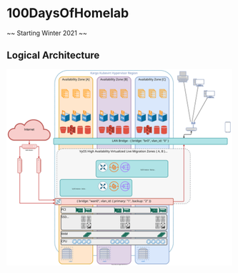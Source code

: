 # 100DaysOfHomelab
~~ Starting Winter 2021 ~~

## Logical Architecture
![lasvg](./web/drawio/LogicalArchitecture.svg)
